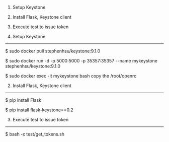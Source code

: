 1) Setup Keystone
2) Install Flask, Keystone client 
3) Execute test to issue token

1) Setup Keystone
-----------------

$ sudo docker pull stephenhsu/keystone:9.1.0

$ sudo docker run -d -p 5000:5000 -p 35357:35357 --name mykeystone stephenhsu/keystone:9.1.0

$ sudo docker exec -it mykeystone bash 
	copy the /root/openrc


2) Install Flask, Keystone client
---------------------------------

$ pip install Flask

$ pip install flask-keystone==0.2


3) Execute test to issue token
------------------------------

$ bash -x test/get_tokens.sh
